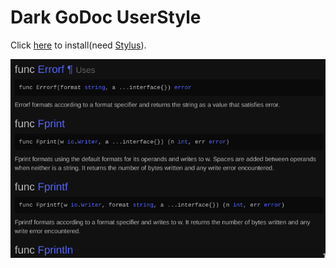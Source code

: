 # Dark GoDoc UserStyle

Click [here](https://github.com/acomagu/dark-godoc/raw/master/darkgodoc.user.css) to install(need [Stylus](https://github.com/openstyles/stylus#releases)).

![Screenshot](screenshot.png)
